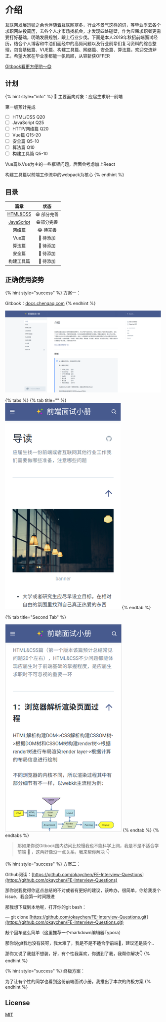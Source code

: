 # 介绍

互联网发展迅猛之余也伴随着互联网寒冬，行业不景气这样的词，等毕业季去各个求职网站投简历，去各个人才市场找机会，才发现四处碰壁，作为应届求职者更需要打好基础，明确发展规划，跟上行业步伐。下面是本人2019年秋招前端面试经历，结合个人博客和牛油们面经中的高频问题以及行业前辈们复习资料的综合整理，包含基础篇、VUE篇、构建工具篇、网络篇、安全篇、算法篇，欢迎交流斧正。希望大家在毕业季都能一帆风顺，从容斩获OFFER

[Gitbook看更方便哟～😋](https://docs.chenqaq.com/)

## 计划

{% hint style="info" %}
🤤 主要面向对象：应届生求职--前端

第一版预计完成

* [ ] HTML/CSS       Q20
* [ ] JavaScript        Q25
* [ ] HTTP/网络篇   Q20
* [ ] Vue篇                Q15-20     
* [ ] 安全篇               Q5-10
* [ ] 算法篇               Q10
* [ ] 构建工具篇       Q5-10

Vue篇以Vue为主的一些框架问题，后面会考虑加上React

构建工具篇以前端工作流中的webpack为核心
{% endhint %}

## 目录

| 篇章 | 状态 |
| :---: | :---: |
| [HTML&CSS](https://github.com/okaychen/FE-Interview-Questions/blob/master/interview/foundation/basis.md) | 😀 部分完善 |
| [JavaScript](https://github.com/okaychen/FE-Interview-Questions/blob/master/interview/foundation/JavaScript.md) | 😀部分完善 |
| [网络篇](https://github.com/okaychen/FE-Interview-Questions/blob/master/interview/advanced/network.md) | 😂 待完善 |
| Vue篇 | 🤔 待添加 |
| 算法篇 | 🤔 待添加 |
| 安全篇 | 🤔 待添加 |
| 构建工具篇 | 🤔 待添加 |

## 正确使用姿势

{% hint style="success" %}
方案一：

Gitbook：[docs.chenqaq.com](https://docs.chenqaq.com/)
{% endhint %}

![](.gitbook/assets/image%20%2812%29.png)

{% tabs %}
{% tab title="" %}
![](.gitbook/assets/image%20%288%29.png)
{% endtab %}

{% tab title="Second Tab" %}


![](.gitbook/assets/image%20%2811%29.png)
{% endtab %}
{% endtabs %}

> 那如果你说Gitbook国内访问比较慢我也不能科学上网，我是不是不适合学前端 🤣 ，这两好像没一点关系，我来帮你解决 👇

{% hint style="success" %}
方案二：

Github阅读：[https://github.com/okaychen/FE-Interview-Questions](https://github.com/okaychen/FE-Interview-Questions)

那你说我觉得你这点总结的不对或者有更好的建议，该咋办，很简单，你给我发个issue，我会第一时间跟进

那我想下载到本地呢，打开你的git bash：

— git clone [https://github.com/okaychen/FE-Interview-Questions.git](https://github.com/okaychen/FE-Interview-Questions.git)

敲个回车这么简单（这里推荐一个markdown编辑器Typora）

那你说git我也没有装呀，我太难了，我是不是不适合学前端🤣，建议还是装个..

那你又说了我就不想装，好，有个性我喜欢，你遇到了我，我帮你解决👇 
{% endhint %}

{% hint style="success" %}
终极方案：

为了让有个性的同学也看到这份前端面试小册，我推出了本次的终极方案
{% endhint %}







## License

[MIT](https://github.com/okaychen/FE-Interview-Questions/blob/master/LICENSE)

